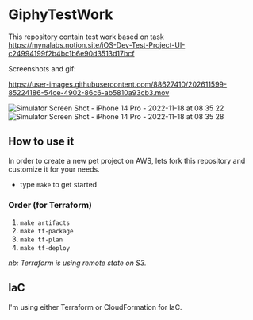 # GiphyTestWork

This repository contain test work based on task https://mynalabs.notion.site/iOS-Dev-Test-Project-UI-c24994199f2b4bc1b6e90d3513d17bcf

Screenshots and gif:



https://user-images.githubusercontent.com/88627410/202611599-85224186-54ce-4902-86c6-ab5810a93cb3.mov

![Simulator Screen Shot - iPhone 14 Pro - 2022-11-18 at 08 35 22](https://user-images.githubusercontent.com/88627410/202611838-9c5a7ab5-85d8-4ee1-9c29-1e847dfc46f4.png)
![Simulator Screen Shot - iPhone 14 Pro - 2022-11-18 at 08 35 28](https://user-images.githubusercontent.com/88627410/202611738-305ae939-81d3-45ed-85ec-c3a5bc443020.png)


## How to use it

In order to create a new pet project on AWS, lets fork this repository and customize it for your needs.

- type `make` to get started

### Order (for Terraform)

1. `make artifacts`
2. `make tf-package`
3. `make tf-plan`
4. `make tf-deploy`

*nb: Terraform is using remote state on S3.*

## IaC

I'm using either Terraform or CloudFormation for IaC.
